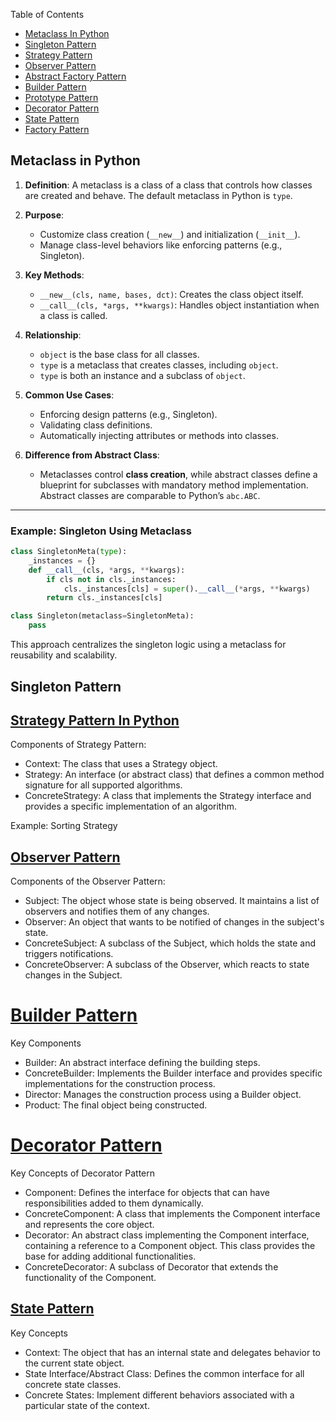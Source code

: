 Table of Contents
- [Metaclass In Python](#metaclass-in-python)
- [Singleton Pattern](#singleton-pattern)
- [Strategy Pattern](#strategy-pattern-in-python)
- [Observer Pattern](#observer-pattern)
- [Abstract Factory Pattern](#abstract-factory-design-pattern)
- [Builder Pattern](#builder-pattern)
- [Prototype Pattern](#prototype-pattern)
- [Decorator Pattern](#decorator-pattern)
- [State Pattern](#state-pattern)
- [Factory Pattern](https://chatgpt.com/share/678d6247-e9c8-8001-a4f0-385995085a1d)

## Metaclass in Python

1. **Definition**: A metaclass is a class of a class that controls how classes are created and behave. The default metaclass in Python is `type`.

2. **Purpose**:  
   - Customize class creation (`__new__`) and initialization (`__init__`).  
   - Manage class-level behaviors like enforcing patterns (e.g., Singleton).

3. **Key Methods**:
   - `__new__(cls, name, bases, dct)`: Creates the class object itself.
   - `__call__(cls, *args, **kwargs)`: Handles object instantiation when a class is called.

4. **Relationship**:
   - `object` is the base class for all classes.
   - `type` is a metaclass that creates classes, including `object`.
   - `type` is both an instance and a subclass of `object`.

5. **Common Use Cases**:
   - Enforcing design patterns (e.g., Singleton).
   - Validating class definitions.
   - Automatically injecting attributes or methods into classes.

6. **Difference from Abstract Class**:
   - Metaclasses control **class creation**, while abstract classes define a blueprint for subclasses with mandatory method implementation. Abstract classes are comparable to Python’s `abc.ABC`.

---

### Example: Singleton Using Metaclass
```python
class SingletonMeta(type):
    _instances = {}
    def __call__(cls, *args, **kwargs):
        if cls not in cls._instances:
            cls._instances[cls] = super().__call__(*args, **kwargs)
        return cls._instances[cls]

class Singleton(metaclass=SingletonMeta):
    pass
```

This approach centralizes the singleton logic using a metaclass for reusability and scalability.

## Singleton Pattern

## [Strategy Pattern In Python](https://chatgpt.com/share/678c1923-6f1c-8001-b668-bd2334a0d155)
Components of Strategy Pattern:  
- Context: The class that uses a Strategy object.
- Strategy: An interface (or abstract class) that defines a common method signature for all supported algorithms.
- ConcreteStrategy: A class that implements the Strategy interface and provides a specific implementation of an algorithm.

Example: Sorting Strategy

## [Observer Pattern](https://chatgpt.com/share/678d54fa-7a50-8001-8c7a-ae06d9a10a1b)
Components of the Observer Pattern:
- Subject: The object whose state is being observed. It maintains a list of observers and notifies them of any changes.
- Observer: An object that wants to be notified of changes in the subject's state.
- ConcreteSubject: A subclass of the Subject, which holds the state and triggers notifications.
- ConcreteObserver: A subclass of the Observer, which reacts to state changes in the Subject.

# [Builder Pattern](https://chatgpt.com/share/678d5ba1-bab8-8001-a5d3-ff22fad98b46)
Key Components
- Builder: An abstract interface defining the building steps.
- ConcreteBuilder: Implements the Builder interface and provides specific implementations for the construction process.
- Director: Manages the construction process using a Builder object.
- Product: The final object being constructed.

# [Decorator Pattern](https://chatgpt.com/share/678d7207-95b0-8001-b897-539fdddc5cfc)
Key Concepts of Decorator Pattern
- Component: Defines the interface for objects that can have responsibilities added to them dynamically.
- ConcreteComponent: A class that implements the Component interface and represents the core object.
- Decorator: An abstract class implementing the Component interface, containing a reference to a Component object. This class provides the base for adding additional functionalities.
- ConcreteDecorator: A subclass of Decorator that extends the functionality of the Component.

## [State Pattern](https://chatgpt.com/share/678d7f60-1838-8001-bfe5-ca98193c1c9e)
Key Concepts
- Context: The object that has an internal state and delegates behavior to the current state object.
- State Interface/Abstract Class: Defines the common interface for all concrete state classes.
- Concrete States: Implement different behaviors associated with a particular state of the context.
